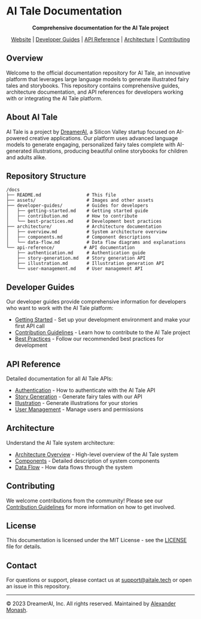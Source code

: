 # AI Tale Documentation

<p align="center">
  <strong>Comprehensive documentation for the AI Tale project</strong>
</p>

<p align="center">
  <a href="https://aitale.tech">Website</a> |
  <a href="#developer-guides">Developer Guides</a> |
  <a href="#api-reference">API Reference</a> |
  <a href="#architecture">Architecture</a> |
  <a href="#contributing">Contributing</a>
</p>

## Overview

Welcome to the official documentation repository for AI Tale, an innovative platform that leverages large language models to generate illustrated fairy tales and storybooks. This repository contains comprehensive guides, architecture documentation, and API references for developers working with or integrating the AI Tale platform.

## About AI Tale

AI Tale is a project by [DreamerAI](https://aitale.tech/about), a Silicon Valley startup focused on AI-powered creative applications. Our platform uses advanced language models to generate engaging, personalized fairy tales complete with AI-generated illustrations, producing beautiful online storybooks for children and adults alike.

## Repository Structure

```
/docs
├── README.md                 # This file
├── assets/                   # Images and other assets
├── developer-guides/         # Guides for developers
│   ├── getting-started.md    # Getting started guide
│   ├── contribution.md       # How to contribute
│   └── best-practices.md     # Development best practices
├── architecture/             # Architecture documentation
│   ├── overview.md           # System architecture overview
│   ├── components.md         # Component descriptions
│   └── data-flow.md          # Data flow diagrams and explanations
└── api-reference/           # API documentation
    ├── authentication.md     # Authentication guide
    ├── story-generation.md   # Story generation API
    ├── illustration.md       # Illustration generation API
    └── user-management.md    # User management API
```

## Developer Guides

Our developer guides provide comprehensive information for developers who want to work with the AI Tale platform:

- [Getting Started](developer-guides/getting-started.md) - Set up your development environment and make your first API call
- [Contribution Guidelines](developer-guides/contribution.md) - Learn how to contribute to the AI Tale project
- [Best Practices](developer-guides/best-practices.md) - Follow our recommended best practices for development

## API Reference

Detailed documentation for all AI Tale APIs:

- [Authentication](api-reference/authentication.md) - How to authenticate with the AI Tale API
- [Story Generation](api-reference/story-generation.md) - Generate fairy tales with our API
- [Illustration](api-reference/illustration.md) - Generate illustrations for your stories
- [User Management](api-reference/user-management.md) - Manage users and permissions

## Architecture

Understand the AI Tale system architecture:

- [Architecture Overview](architecture/overview.md) - High-level overview of the AI Tale system
- [Components](architecture/components.md) - Detailed description of system components
- [Data Flow](architecture/data-flow.md) - How data flows through the system

## Contributing

We welcome contributions from the community! Please see our [Contribution Guidelines](developer-guides/contribution.md) for more information on how to get involved.

## License

This documentation is licensed under the MIT License - see the [LICENSE](LICENSE) file for details.

## Contact

For questions or support, please contact us at support@aitale.tech or open an issue in this repository.

---

© 2023 DreamerAI, Inc. All rights reserved. Maintained by [Alexander Monash](https://github.com/morfun95).